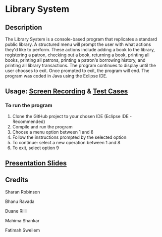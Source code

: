 # Library System

## Description
The Library System is a console-based program that replicates a standard public library. A structured menu will prompt the user with what actions they'd like to perform. These actions include adding a book to the library, registering a patron, checking out a book, returning a book, printing all books, printing all patrons, printing a patron's borrowing history, and printing all library transactions. The program continues to display until the user chooses to exit. Once prompted to exit, the program will end. The program was coded in Java using the Eclipse IDE.

## Usage: [Screen Recording](https://drive.google.com/drive/folders/1opYS_wo_ZitUysdXTmH-1yc-bWKddaIi?usp=sharing) & [Test Cases](https://github.com/SFatimah56/Library-System/blob/main/src/LibraryTestCases.pdf)
### To run the program
1. Clone the GitHub project to your chosen IDE (Eclipse IDE - Recommended)
2. Compile and run the program
3. Choose a menu option between 1 and 8
4. Follow the instructions prompted by the selected option
5. To continue: select a new operation between 1 and 8
6. To exit, select option 9

## [Presentation Slides](https://docs.google.com/presentation/d/1S9zvXSMHhKuRYRQy-KLy8j3Tj9K4Dkn6bLbA1dNtCw0/edit#slide=id.p)

## Credits
Sharan Robinson

Bhanu Ravada

Duane Rilli

Mahima Shankar

Fatimah Sweilem
